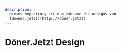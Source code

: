 ```yaml
---
description: >-
  Dieses Repository ist das Zuhause des Designs von
  [doener.jetzt](https://döner.jetzt)
---
```


# Döner.Jetzt Design

